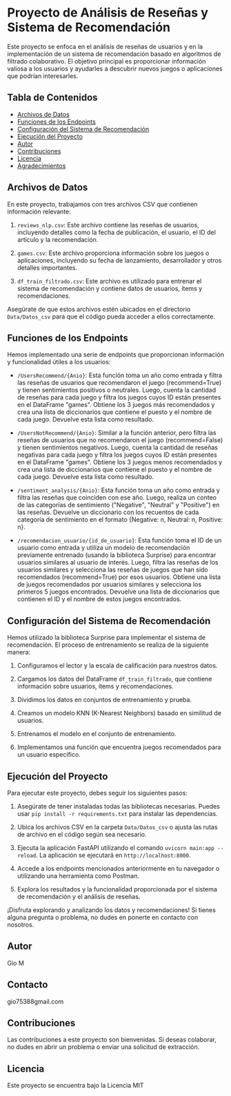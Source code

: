 # Proyecto de Análisis de Reseñas y Sistema de Recomendación

Este proyecto se enfoca en el análisis de reseñas de usuarios y en la implementación de un sistema de recomendación basado en algoritmos de filtrado colaborativo. El objetivo principal es proporcionar información valiosa a los usuarios y ayudarles a descubrir nuevos juegos o aplicaciones que podrían interesarles.

## Tabla de Contenidos

- [Archivos de Datos](#archivos-de-datos)
- [Funciones de los Endpoints](#funciones-de-los-endpoints)
- [Configuración del Sistema de Recomendación](#configuración-del-sistema-de-recomendación)
- [Ejecución del Proyecto](#ejecución-del-proyecto)
- [Autor](#autor)
- [Contribuciones](#contribuciones)
- [Licencia](#licencia)
- [Agradecimientos](#agradecimientos)

## Archivos de Datos

En este proyecto, trabajamos con tres archivos CSV que contienen información relevante:

1. `reviews_nlp.csv`: Este archivo contiene las reseñas de usuarios, incluyendo detalles como la fecha de publicación, el usuario, el ID del artículo y la recomendación.

2. `games.csv`: Este archivo proporciona información sobre los juegos o aplicaciones, incluyendo su fecha de lanzamiento, desarrollador y otros detalles importantes.

3. `df_train_filtrado.csv`: Este archivo es utilizado para entrenar el sistema de recomendación y contiene datos de usuarios, ítems y recomendaciones.

Asegúrate de que estos archivos estén ubicados en el directorio `Data/Datos_csv` para que el código pueda acceder a ellos correctamente.

## Funciones de los Endpoints

Hemos implementado una serie de endpoints que proporcionan información y funcionalidad útiles a los usuarios:

- `/UsersRecommend/{Anio}`: Esta función toma un año como entrada y filtra las reseñas de usuarios que recomendaron el juego (recommend=True) y tienen sentimientos positivos o neutrales.
Luego, cuenta la cantidad de reseñas para cada juego y filtra los juegos cuyos ID están presentes en el DataFrame "games".
Obtiene los 3 juegos más recomendados y crea una lista de diccionarios que contiene el puesto y el nombre de cada juego.
Devuelve esta lista como resultado.

- `/UsersNotRecommend/{Anio}`: Similar a la función anterior, pero filtra las reseñas de usuarios que no recomendaron el juego (recommend=False) y tienen sentimientos negativos.
Luego, cuenta la cantidad de reseñas negativas para cada juego y filtra los juegos cuyos ID están presentes en el DataFrame "games".
Obtiene los 3 juegos menos recomendados y crea una lista de diccionarios que contiene el puesto y el nombre de cada juego.
Devuelve esta lista como resultado.

- `/sentiment_analysis/{Anio}`: Esta función toma un año como entrada y filtra las reseñas que coinciden con ese año.
Luego, realiza un conteo de las categorías de sentimiento ("Negative", "Neutral" y "Positive") en las reseñas.
Devuelve un diccionario con los recuentos de cada categoría de sentimiento en el formato {Negative: n, Neutral: n, Positive: n}.

- `/recomendacion_usuario/{id_de_usuario}`: Esta función toma el ID de un usuario como entrada y utiliza un modelo de recomendación previamente entrenado (usando la biblioteca Surprise) para encontrar usuarios similares al usuario de interés.
Luego, filtra las reseñas de los usuarios similares y selecciona las reseñas de juegos que han sido recomendados (recommend=True) por esos usuarios.
Obtiene una lista de juegos recomendados por usuarios similares y selecciona los primeros 5 juegos encontrados.
Devuelve una lista de diccionarios que contienen el ID y el nombre de estos juegos encontrados.

## Configuración del Sistema de Recomendación

Hemos utilizado la biblioteca Surprise para implementar el sistema de recomendación. El proceso de entrenamiento se realiza de la siguiente manera:

1. Configuramos el lector y la escala de calificación para nuestros datos.

2. Cargamos los datos del DataFrame `df_train_filtrado`, que contiene información sobre usuarios, ítems y recomendaciones.

3. Dividimos los datos en conjuntos de entrenamiento y prueba.

4. Creamos un modelo KNN (K-Nearest Neighbors) basado en similitud de usuarios.

5. Entrenamos el modelo en el conjunto de entrenamiento.

6. Implementamos una función que encuentra juegos recomendados para un usuario específico.

## Ejecución del Proyecto

Para ejecutar este proyecto, debes seguir los siguientes pasos:

1. Asegúrate de tener instaladas todas las bibliotecas necesarias. Puedes usar `pip install -r requirements.txt` para instalar las dependencias.

2. Ubica los archivos CSV en la carpeta `Data/Datos_csv` o ajusta las rutas de archivo en el código según sea necesario.

3. Ejecuta la aplicación FastAPI utilizando el comando `uvicorn main:app --reload`. La aplicación se ejecutará en `http://localhost:8000`.

4. Accede a los endpoints mencionados anteriormente en tu navegador o utilizando una herramienta como Postman.

5. Explora los resultados y la funcionalidad proporcionada por el sistema de recomendación y el análisis de reseñas.

¡Disfruta explorando y analizando los datos y recomendaciones! Si tienes alguna pregunta o problema, no dudes en ponerte en contacto con nosotros.

## Autor

Gio M

## Contacto
gio75388gmail.com

## Contribuciones

Las contribuciones a este proyecto son bienvenidas. Si deseas colaborar, no dudes en abrir un problema o enviar una solicitud de extracción.

## Licencia

Este proyecto se encuentra bajo la Licencia MIT